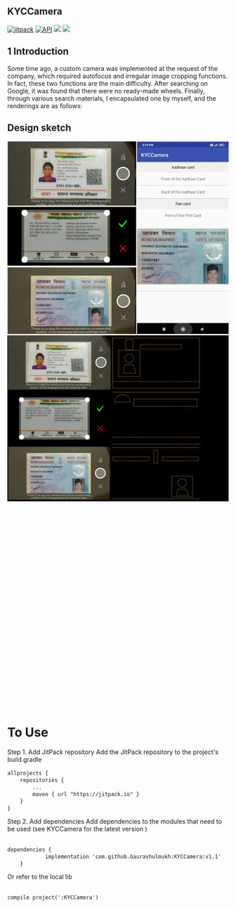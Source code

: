## KYCCamera
[![jitpack](https://jitpack.io/v/Gauravhulmukh/KYCCamera.svg)](https://jitpack.io/#Gauravhulmukh/KYCCamera)
[![API](https://img.shields.io/badge/API-14%2B-brightgreen.svg?style=flat)](https://android-arsenal.com/api?level=14)
[![](https://img.shields.io/badge/License-Apache--2.0-brightgreen.svg)](https://github.com/Gauravhulmukh/KYCCamera/blob/master/LICENSE)
[![](https://img.shields.io/badge/Author-GauravHulmukh-7AD6FD.svg)](https://github.com/Gauravhulmukh)

## 1 Introduction
Some time ago, a custom camera was implemented at the request of the company, which required autofocus and irregular image cropping functions. In fact, these two functions are the main difficulty. After searching on Google, it was found that there were no ready-made wheels. Finally, through various search materials, I encapsulated one by myself, and the renderings are as follows:

## Design sketch
![](https://github.com/Gauravhulmukh/KYCCamera/blob/master/screenshots/screenshot.jpg)
![](https://github.com/Gauravhulmukh/KYCCamera/blob/master/screenshots/screenshot2.jpg)

<div class="image-package">
<div class="image-container" style="max-width: 700px; max-height: 604px;">
<div class="image-container-fill" style="padding-bottom: 86.38%;"></div>
<div class="image-view" data-width="1880" data-height="1624"><img data-original-src="https://github.com/Gauravhulmukh/KYCCamera/blob/master/screenshots/screenshot.jpg" data-original-width="1880" data-original-height="1624" data-original-format="image/jpeg" data-original-filesize="822481"></div>
</div>

# To Use

Step 1. Add JitPack repository
Add the JitPack repository to the project's build.gradle
<pre><code>allprojects {
    repositories {
        ...
        maven { url "https://jitpack.io" }
    }
}
</code></pre>

Step 2. Add dependencies
Add dependencies to the modules that need to be used (see KYCCamera for the latest version )
<pre><code>
dependencies {
	        implementation 'com.github.Gauravhulmukh:KYCCamera:v1.1'
	}
</code></pre>
Or refer to the local lib
<pre><code>
compile project(':KYCCamera')
</code></pre>
